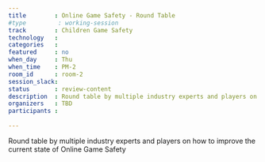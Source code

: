 ```yaml
---
title        : Online Game Safety - Round Table
#type         : working-session
track        : Children Game Safety
technology   :
categories   :
featured     : no
when_day     : Thu
when_time    : PM-2
room_id      : room-2
session_slack:
status       : review-content
description  : Round table by multiple industry experts and players on how to improve the current state of Online Game Safety
organizers   : TBD
participants :
    
---
```


Round table by multiple industry experts and players on how to improve the current state of Online Game Safety